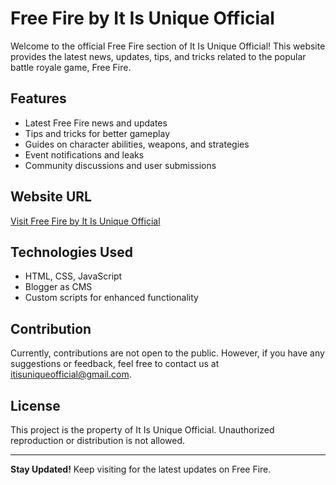 # Free Fire by It Is Unique Official

Welcome to the official Free Fire section of It Is Unique Official! This website provides the latest news, updates, tips, and tricks related to the popular battle royale game, Free Fire.

## Features
- Latest Free Fire news and updates
- Tips and tricks for better gameplay
- Guides on character abilities, weapons, and strategies
- Event notifications and leaks
- Community discussions and user submissions

## Website URL
[Visit Free Fire by It Is Unique Official](https://freefire.itisuniqueofficial.com/)

## Technologies Used
- HTML, CSS, JavaScript
- Blogger as CMS
- Custom scripts for enhanced functionality

## Contribution
Currently, contributions are not open to the public. However, if you have any suggestions or feedback, feel free to contact us at [itisuniqueofficial@gmail.com](mailto:itisuniqueofficial@gmail.com).

## License
This project is the property of It Is Unique Official. Unauthorized reproduction or distribution is not allowed.

---
**Stay Updated!** Keep visiting for the latest updates on Free Fire.
